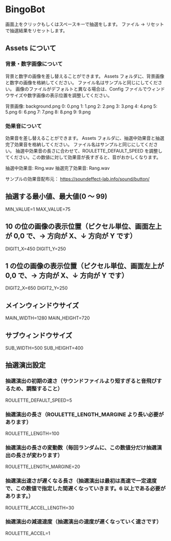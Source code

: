 # BingoBot

画面上をクリックもしくはスペースキーで抽選をします。
ファイル → リセットで抽選結果をリセットします。

## Assets について

### 背景・数字画像について

背景と数字の画像を差し替えることができます。
Assets フォルダに、背景画像と数字の画像を格納してください。
ファイル名はサンプルと同じにしてください。
画像のファイルがデフォルトと異なる場合は、Config ファイルでウィンドウサイズや数字画像の表示位置を調整してください。

背景画像: background.png
0: 0.png
1: 1.png
2: 2.png
3: 3.png
4: 4.png
5: 5.png
6: 6.png
7: 7.png
8: 8.png
9: 9.png

### 効果音について

効果音を差し替えることができます。
Assets フォルダに、抽選中効果音と抽選完了効果音を格納してください。
ファイル名はサンプルと同じにしてください。
抽選中効果音の長さに合わせて、ROULETTE_DEFAULT_SPEED を調整してください。この数値に対して効果音が長すぎると、音がおかしくなります。

抽選中効果音: Ring.wav
抽選完了効果音: Rang.wav

サンプルの効果音配布元：
https://soundeffect-lab.info/sound/button/

## 抽選する最小値、最大値(0 ～ 99)

MIN_VALUE=1
MAX_VALUE=75

## 10 の位の画像の表示位置（ピクセル単位、画面左上が 0,0 で、→ 方向が X、↓ 方向が Y です）

DIGIT1_X=450
DIGIT1_Y=250

## 1 の位の画像の表示位置（ピクセル単位、画面左上が 0,0 で、→ 方向が X、↓ 方向が Y です）

DIGIT2_X=650
DIGIT2_Y=250

## メインウィンドウサイズ

MAIN_WIDTH=1280
MAIN_HEIGHT=720

## サブウィンドウサイズ

SUB_WIDTH=500
SUB_HEIGHT=400

## 抽選演出設定

### 抽選演出の初期の速さ（サウンドファイルより短すぎると音飛びするため、調整すること）

ROULETTE_DEFAULT_SPEED=5

### 抽選演出の長さ（ROULETTE_LENGTH_MARGINE より長い必要があります）

ROULETTE_LENGTH=100

### 抽選演出の長さの変動数（毎回ランダムに、この数値分だけ抽選演出の長さが変わります）

ROULETTE_LENGTH_MARGINE=20

### 抽選演出速さが遅くなる長さ（抽選演出は最初は高速で一定速度で、この数値で指定した間遅くなっていきます。6 以上である必要があります。）

ROULETTE_ACCEL_LENGTH=30

### 抽選演出の減速速度（抽選演出の速度が遅くなっていく速さです）

ROULETTE_ACCEL=1
